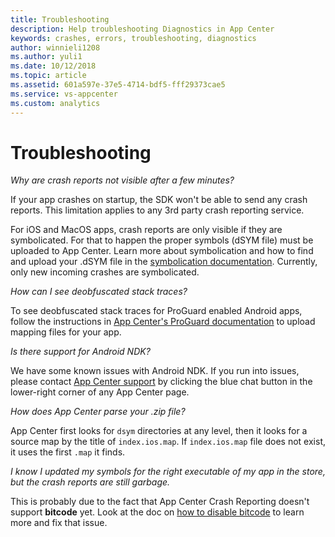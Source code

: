 ```yaml
---
title: Troubleshooting
description: Help troubleshooting Diagnostics in App Center
keywords: crashes, errors, troubleshooting, diagnostics
author: winnieli1208
ms.author: yuli1
ms.date: 10/12/2018
ms.topic: article
ms.assetid: 601a597e-37e5-4714-bdf5-fff29373cae5
ms.service: vs-appcenter
ms.custom: analytics 
---
```


# Troubleshooting

*Why are crash reports not visible after a few minutes?*

If your app crashes on startup, the SDK won't be able to send any crash reports. This limitation applies to any 3rd party crash reporting service.

For iOS and MacOS apps, crash reports are only visible if they are symbolicated. For that to happen the proper symbols (dSYM file) must be uploaded to App Center. Learn more about symbolication and how to find and upload your .dSYM file in the [symbolication documentation](~/diagnostics/symbolication.md). Currently, only new incoming crashes are symbolicated.  

*How can I see deobfuscated stack traces?*

To see deobfuscated stack traces for ProGuard enabled Android apps, follow the instructions in [App Center's ProGuard documentation](~/diagnostics/ProGuard.md) to upload mapping files for your app. 

*Is there support for Android NDK?*

We have some known issues with Android NDK. If you run into issues, please contact [App Center support](https://intercom.help/appcenter/getting-started/getting-help-with-app-center) by clicking the blue chat button in the lower-right corner of any App Center page.

*How does App Center parse your .zip file?*

App Center first looks for `dsym` directories at any level, then it looks for a source map by the title of `index.ios.map`. If `index.ios.map` file does not exist, it uses the first `.map` it finds.

*I know I updated my symbols for the right executable of my app in the store, but the crash reports are still garbage.*

This is probably due to the fact that App Center Crash Reporting doesn't support **bitcode** yet. Look at the doc on [how to disable bitcode](~/diagnostics/symbolication.md#bitcode) to learn more and fix that issue.
